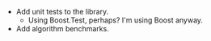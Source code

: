 * Add unit tests to the library.
    * Using Boost.Test, perhaps? I'm using Boost anyway.
* Add algorithm benchmarks.
